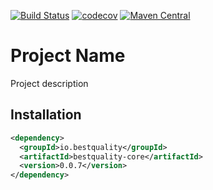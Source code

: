 [![Build Status](https://img.shields.io/travis/ruffkat/bestquality-core/master?color=green)](https://travis-ci.com/ruffkat/bestquality-core)
[![codecov](https://codecov.io/gh/ruffkat/bestquality-core/branch/master/graph/badge.svg)](https://codecov.io/gh/ruffkat/bestquality-core)
[![Maven Central](https://img.shields.io/maven-central/v/io.bestquality/bestquality-core.svg?color=green&label=maven%20central)](https://search.maven.org/search?q=g:io.bestquality%20AND%20a:bestquality-core)

# Project Name
Project description

## Installation
```xml
<dependency>
  <groupId>io.bestquality</groupId>
  <artifactId>bestquality-core</artifactId>
  <version>0.0.7</version>
</dependency>
```